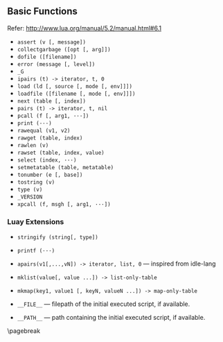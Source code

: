 ## Basic Functions

Refer: http://www.lua.org/manual/5.2/manual.html#6.1

*   `assert (v [, message])`
*   `collectgarbage ([opt [, arg]])`
*   `dofile ([filename])`
*   `error (message [, level])`
*   `_G`
*   `ipairs (t) -> iterator, t, 0`
*   `load (ld [, source [, mode [, env]]])`
*   `loadfile ([filename [, mode [, env]]])`
*   `next (table [, index])`
*   `pairs (t) -> iterator, t, nil`
*   `pcall (f [, arg1, ···])`
*   `print (···)`
*   `rawequal (v1, v2)`
*   `rawget (table, index)`
*   `rawlen (v)`
*   `rawset (table, index, value)`
*   `select (index, ···)`
*   `setmetatable (table, metatable)`
*   `tonumber (e [, base])`
*   `tostring (v)`
*   `type (v)`
*   `_VERSION`
*   `xpcall (f, msgh [, arg1, ···])`

### Luay Extensions

*   `stringify (string[, type])`
*   `printf (···)`
*   `apairs(v1[,...,vN]) -> iterator, list, 0` — inspired from idle-lang
*   `mklist(value[, value ...]) -> list-only-table`
*   `mkmap(key1, value1 [, keyN, valueN ...]) -> map-only-table`

*   `__FILE__` — filepath of the initial executed script, if available.
*   `__PATH__` — path containing the initial executed script, if available.

\pagebreak